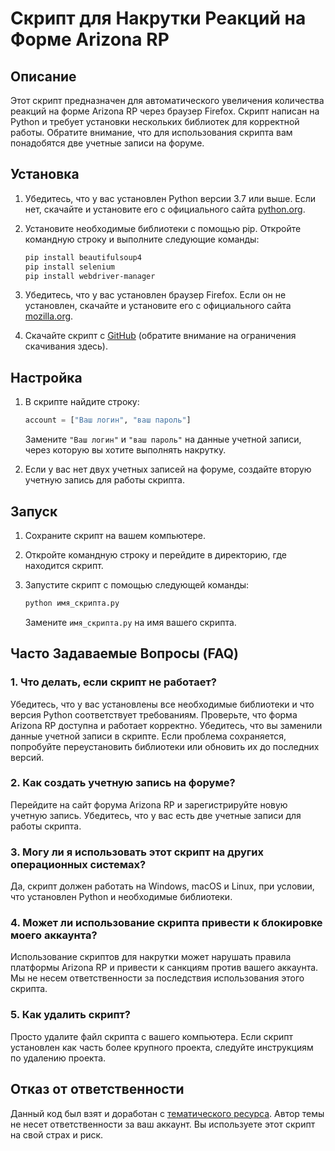 
# Скрипт для Накрутки Реакций на Форме Arizona RP

## Описание

Этот скрипт предназначен для автоматического увеличения количества реакций на форме Arizona RP через браузер Firefox. Скрипт написан на Python и требует установки нескольких библиотек для корректной работы. Обратите внимание, что для использования скрипта вам понадобятся две учетные записи на форуме.

## Установка

1. Убедитесь, что у вас установлен Python версии 3.7 или выше. Если нет, скачайте и установите его с официального сайта [python.org](https://www.python.org/).

2. Установите необходимые библиотеки с помощью pip. Откройте командную строку и выполните следующие команды:

   ```bash
   pip install beautifulsoup4
   pip install selenium
   pip install webdriver-manager
   ```

3. Убедитесь, что у вас установлен браузер Firefox. Если он не установлен, скачайте и установите его с официального сайта [mozilla.org](https://www.mozilla.org/firefox/).

4. Скачайте скрипт с [GitHub](https://github.com/ваш_репозиторий) (обратите внимание на ограничения скачивания здесь). 

## Настройка

1. В скрипте найдите строку:

   ```python
   account = ["Ваш логин", "ваш пароль"]
   ```

   Замените `"Ваш логин"` и `"ваш пароль"` на данные учетной записи, через которую вы хотите выполнять накрутку.

2. Если у вас нет двух учетных записей на форуме, создайте вторую учетную запись для работы скрипта.

## Запуск

1. Сохраните скрипт на вашем компьютере.

2. Откройте командную строку и перейдите в директорию, где находится скрипт.

3. Запустите скрипт с помощью следующей команды:

   ```bash
   python имя_скрипта.py
   ```

   Замените `имя_скрипта.py` на имя вашего скрипта.

## Часто Задаваемые Вопросы (FAQ)

### 1. **Что делать, если скрипт не работает?**

Убедитесь, что у вас установлены все необходимые библиотеки и что версия Python соответствует требованиям. Проверьте, что форма Arizona RP доступна и работает корректно. Убедитесь, что вы заменили данные учетной записи в скрипте. Если проблема сохраняется, попробуйте переустановить библиотеки или обновить их до последних версий.

### 2. **Как создать учетную запись на форуме?**

Перейдите на сайт форума Arizona RP и зарегистрируйте новую учетную запись. Убедитесь, что у вас есть две учетные записи для работы скрипта.

### 3. **Могу ли я использовать этот скрипт на других операционных системах?**

Да, скрипт должен работать на Windows, macOS и Linux, при условии, что установлен Python и необходимые библиотеки.

### 4. **Может ли использование скрипта привести к блокировке моего аккаунта?**

Использование скриптов для накрутки может нарушать правила платформы Arizona RP и привести к санкциям против вашего аккаунта. Мы не несем ответственности за последствия использования этого скрипта.

### 5. **Как удалить скрипт?**

Просто удалите файл скрипта с вашего компьютера. Если скрипт установлен как часть более крупного проекта, следуйте инструкциям по удалению проекта.

## Отказ от ответственности

Данный код был взят и доработан с [тематического ресурса](https://ссылка_на_ресурс). 
Автор темы не несет ответственности за ваш аккаунт. Вы используете этот скрипт на свой страх и риск.
